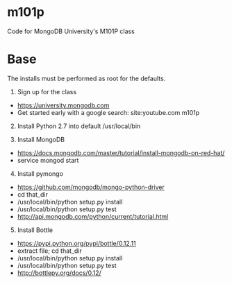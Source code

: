 # m101p
Code for MongoDB University's M101P class

Base
====

The installs must be performed as root for the defaults.

1. Sign up for the class
  * https://university.mongodb.com
  * Get started early with a google search: site:youtube.com m101p

2. Install Python 2.7 into default /usr/local/bin

3. Install MongoDB
  * https://docs.mongodb.com/master/tutorial/install-mongodb-on-red-hat/
  * service mongod start

4. Install pymongo
  * https://github.com/mongodb/mongo-python-driver
  * cd that_dir
  * /usr/local/bin/python setup.py install
  * /usr/local/bin/python setup.py test
  * http://api.mongodb.com/python/current/tutorial.html

5. Install Bottle
  * https://pypi.python.org/pypi/bottle/0.12.11
  * extract file; cd that_dir
  * /usr/local/bin/python setup.py install
  * /usr/local/bin/python setup.py test
  * http://bottlepy.org/docs/0.12/





